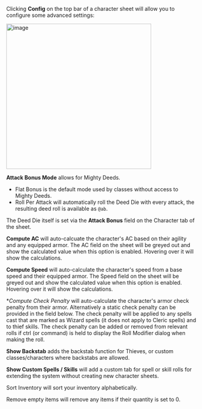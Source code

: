 Clicking **Config** on the top bar of a character sheet will allow you to configure some advanced settings:

<img width="383" alt="image" src="https://github.com/user-attachments/assets/15792c31-6d76-4a4c-bdba-2fb3295e0922">

**Attack Bonus Mode** allows for Mighty Deeds.
* Flat Bonus is the default mode used by classes without access to Mighty Deeds.
* Roll Per Attack will automatically roll the Deed Die with every attack, the resulting deed roll is available as `@ab`.

The Deed Die itself is set via the **Attack Bonus** field on the Character tab of the sheet.

**Compute AC** will auto-calcuate the character's AC based on their agility and any equipped armor. The AC field on the sheet will be greyed out and show the calculated value when this option is enabled. Hovering over it will show the calculations.

**Compute Speed** will auto-calculate the character's speed from a base speed and their equipped armor. The Speed field on the sheet will be greyed out and show the calculated value when this option is enabled. Hovering over it will show the calculations.

**Compute Check Penalty* will auto-calculate the character's armor check penalty from their armor. Alternatively a static check penalty can be provided in the field below. The check penalty will be applied to any spells cast that are marked as Wizard spells (it does not apply to Cleric spells) and to thief skills. The check penalty can be added or removed from relevant rolls if ctrl (or command) is held to display the Roll Modifier dialog when making the roll.

**Show Backstab** adds the backstab function for Thieves, or custom classes/characters where backstabs are allowed.

**Show Custom Spells / Skills** will add a custom tab for spell or skill rolls for extending the system without creating new character sheets.

Sort Inventory will sort your inventory alphabetically.

Remove empty items will remove any items if their quantity is set to 0.